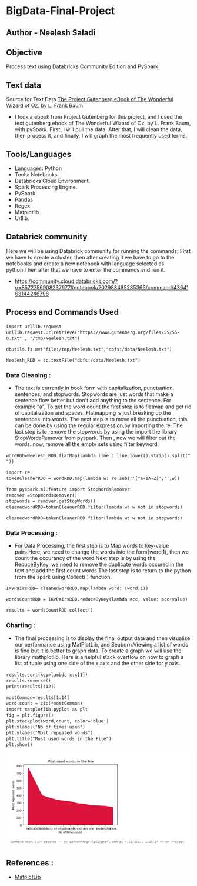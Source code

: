# BigData-Final-Project
## Author - Neelesh Saladi

## Objective
Process text using Databricks Community Edition and PySpark.

## Text data
Source for Text Data [The Project Gutenberg eBook of The Wonderful Wizard of Oz, by L. Frank Baum
](https://www.gutenberg.org/files/55/55-0.txt)

- I took a ebook from Project Gutenberg for this project, and I used the text gutenberg ebook of The Wonderful Wizard of Oz, by L. Frank Baum, with pySpark. First, I will pull the data. After that, I will clean the data, then process it, and finally, I will graph the most frequently used terms.

## Tools/Languages
- Languages: Python
- Tools: Notebooks
- Databricks Cloud Environment.
- Spark Processing Engine.
- PySpark.
- Pandas
- Regex
- Matplotlib
- Urllib.

## Databrick community
Here we will be using Databrick community for running the commands. First we have to create a cluster, then after creating it we have to go to the notebooks and create a new notebook with language selected as python.Then after that we have to enter the commands and run it.

- https://community.cloud.databricks.com/?o=8572756908237677#notebook/702988485285366/command/4364163144246798

## Process and Commands Used


```
import urllib.request
urllib.request.urlretrieve("https://www.gutenberg.org/files/55/55-0.txt" , "/tmp/Neelesh.txt")
```
```
dbutils.fs.mv("file:/tmp/Neelesh.txt","dbfs:/data/Neelesh.txt")
```
```
Neelesh_RDD = sc.textFile("dbfs:/data/Neelesh.txt")
```

### Data Cleaning :
- The text is currently in book form with capitalization, punctuation, sentences, and stopwords. Stopwords are just words that make a sentence flow better but don't add anything to the sentence. For example "a", To get the word count the first step is to flatmap and get rid of capitalization and spaces. Flatmapping is just breaking up the sentences into words. The next step is to move all the punctuation, this can be done by using the regular expression,by importing the re. The last step is to remove the stopwords by using the import the library StopWordsRemover from pyspark. Then , now we will filter out the words. now, remove all the empty sets using filter keyword.

```
wordRDD=Neelesh_RDD.flatMap(lambda line : line.lower().strip().split(" "))
```
```
import re
tokenCleanerRDD = wordRDD.map(lambda w: re.sub(r'[^a-zA-Z]','',w))
```
```
from pyspark.ml.feature import StopWordsRemover
remover =StopWordsRemover()
stopwords = remover.getStopWords()
cleanedwordRDD=tokenCleanerRDD.filter(lambda w: w not in stopwords)
```
```
cleanedwordRDD=tokenCleanerRDD.filter(lambda w: w not in stopwords)
```
### Data Processing :
- For Data Processing, the first step is to Map words to key-value pairs.Here, we need to change the words into the form(word,1), then we count the occurancy of the word.Next step is by using the ReduceByKey, we need to remove the duplicate words occured in the text and add the first count words.The last step is to return to the python from the spark using Collect( ) function.

```
IKVPairsRDD= cleanedwordRDD.map(lambda word: (word,1))
```
```
wordsCountRDD = IKVPairsRDD.reduceByKey(lambda acc, value: acc+value)
```
```
results = wordsCountRDD.collect()
```

### Charting :
- The final processing is to display the final output data and then  visualize our performance using MatPlotLib, and Seaborn.Viewing a list of words is fine but it is better to graph data. To create a graph we will use the library mathplotlib. Here is a helpful stack overflow on how to graph a list of tuple using one side of the x axis and the other side for y axis.

```
results.sort(key=lambda x:x[1])
results.reverse()
print(results[:12])
```
```
mostCommon=results[1:14]
word,count = zip(*mostCommon)
import matplotlib.pyplot as plt
fig = plt.figure()
plt.stackplot(word,count, color='blue')
plt.xlabel("No of times used")
plt.ylabel("Most repeated words")
plt.title("Most used words in the File")
plt.show()
```
![](https://github.com/SaiGorla/big-data-project-gorla/blob/main/Data%20Visualized.PNG)


## References :
- [MatplotLib](https://matplotlib.org/stable/tutorials/introductory/sample_plots.html)
